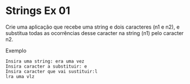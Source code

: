 # Strings Ex 01
Crie uma aplicação que recebe uma string e dois caracteres (n1 e n2), e substitua todas as ocorrências desse caracter na string (n1) pelo caracter n2.

Exemplo
```text
Insira uma string: era uma vez
Insira caracter a substituir: e
Insira caracter que vai sustituir:l
lra uma vlz
```